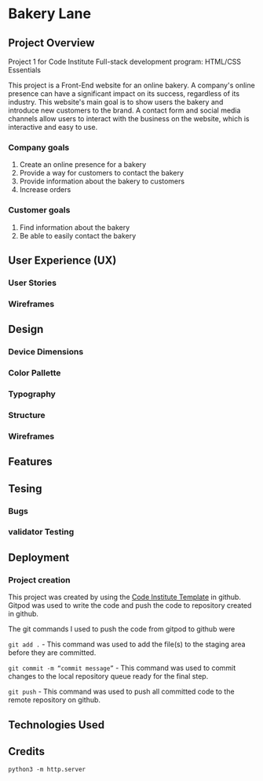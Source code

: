 # Bakery Lane
## Project Overview
Project 1 for Code Institute Full-stack development program: HTML/CSS Essentials

This project is a Front-End website for an online bakery. 
A company's online presence can have a significant impact on its success, regardless of its industry. 
This website's main goal is to show users the bakery and introduce new customers to the brand. A contact form and social media channels allow users to interact with the business on the website, which is interactive and easy to use.

### Company goals
1.	Create an online presence for a bakery
2.	Provide a way for customers to contact the bakery
3.	Provide information about the bakery to customers
4.	Increase orders 

### Customer goals
1.	Find information about the bakery
2.	Be able to easily contact the bakery


## User Experience (UX)
### User Stories
### Wireframes

## Design
### Device Dimensions
### Color Pallette
### Typography
### Structure
### Wireframes

## Features 

## Tesing

### Bugs
### validator Testing

## Deployment
### Project creation
This project was created by using the [Code Institute Template](https://github.com/Code-Institute-Org/gitpod-full-template) in github. Gitpod was used to write the code and push the code to repository created in github.

The git commands I used to push the code from gitpod to github were

`git add .` - This command was used to add the file(s) to the staging area before they are committed.

`git commit -m “commit message”` - This command was used to commit changes to the local repository queue ready for the final step.

`git push` - This command was used to push all committed code to the remote repository on github.


## Technologies Used

## Credits






`python3 -m http.server`

